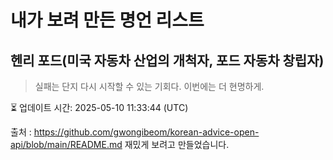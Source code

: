 # 내가 보려 만든 명언 리스트

##  헨리 포드(미국 자동차 산업의 개척자, 포드 자동차 창립자)
> 실패는 단지 다시 시작할 수 있는 기회다. 이번에는 더 현명하게.


⏳ 업데이트 시간: 2025-05-10 11:33:44 (UTC)

출처 : https://github.com/gwongibeom/korean-advice-open-api/blob/main/README.md
재밌게 보려고 만들었습니다.
